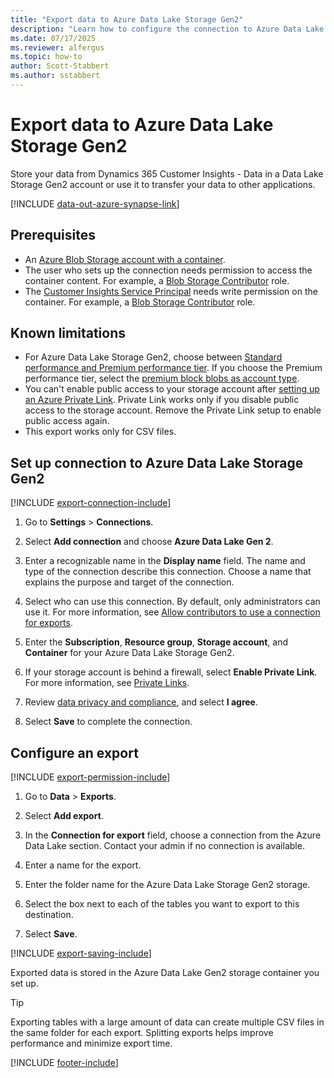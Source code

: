 ```yaml
---
title: "Export data to Azure Data Lake Storage Gen2"
description: "Learn how to configure the connection to Azure Data Lake Storage Gen2."
ms.date: 07/17/2025
ms.reviewer: alfergus
ms.topic: how-to
author: Scott-Stabbert
ms.author: sstabbert
---
```


# Export data to Azure Data Lake Storage Gen2

Store your data from Dynamics 365 Customer Insights - Data in a Data Lake Storage Gen2 account or use it to transfer your data to other applications.

[!INCLUDE [data-out-azure-synapse-link](includes/data-out-azure-synapse-link.md)]

## Prerequisites

- An [Azure Blob Storage account with a container](/azure/storage/blobs/storage-quickstart-blobs-portal#create-a-container).
- The user who sets up the connection needs permission to access the container content. For example, a [Blob Storage Contributor](/azure/role-based-access-control/built-in-roles#storage-blob-data-contributor) role.
- The [Customer Insights Service Principal](connect-service-principal.md) needs write permission on the container. For example, a [Blob Storage Contributor](/azure/role-based-access-control/built-in-roles#storage-blob-data-contributor) role.

## Known limitations

- For Azure Data Lake Storage Gen2, choose between [Standard performance and Premium performance tier](/azure/storage/blobs/create-data-lake-storage-account). If you choose the Premium performance tier, select the [premium block blobs as account type](/azure/storage/common/storage-account-overview#types-of-storage-accounts).
- You can't enable public access to your storage account after [setting up an Azure Private Link](private-link.md). Private Link works only if you disable public access to the storage account. Remove the Private Link setup to enable public access again.
- This export works only for CSV files.

## Set up connection to Azure Data Lake Storage Gen2

[!INCLUDE [export-connection-include](includes/export-connection-admn.md)]

1. Go to **Settings** > **Connections**.

1. Select **Add connection** and choose **Azure Data Lake Gen 2**.

1. Enter a recognizable name in the **Display name** field. The name and type of the connection describe this connection. Choose a name that explains the purpose and target of the connection.

1. Select who can use this connection. By default, only administrators can use it. For more information, see [Allow contributors to use a connection for exports](connections.md#allow-contributors-to-use-a-connection-for-exports).

1. Enter the **Subscription**, **Resource group**, **Storage account**, and **Container** for your Azure Data Lake Storage Gen2.

1. If your storage account is behind a firewall, select **Enable Private Link**. For more information, see [Private Links](private-link.md).

1. Review [data privacy and compliance](connections.md#data-privacy-and-compliance), and select **I agree**.

1. Select **Save** to complete the connection.

## Configure an export

[!INCLUDE [export-permission-include](includes/export-permission.md)]

1. Go to **Data** > **Exports**.

1. Select **Add export**.

1. In the **Connection for export** field, choose a connection from the Azure Data Lake section. Contact your admin if no connection is available.

1. Enter a name for the export.

1. Enter the folder name for the Azure Data Lake Storage Gen2 storage.

1. Select the box next to each of the tables you want to export to this destination.

1. Select **Save**.

[!INCLUDE [export-saving-include](includes/export-saving.md)]

Exported data is stored in the Azure Data Lake Gen2 storage container you set up.

> [!TIP]
> Exporting tables with a large amount of data can create multiple CSV files in the same folder for each export. Splitting exports helps improve performance and minimize export time.

[!INCLUDE [footer-include](includes/footer-banner.md)]
